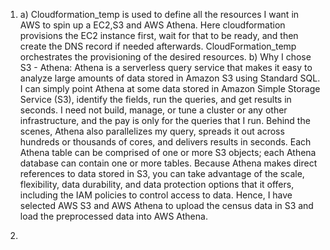 1) a) Cloudformation_temp is used to define all the resources I want in AWS to spin up a EC2,S3 and AWS Athena. Here cloudformation provisions the EC2 instance first, wait for that to be ready, and then create the DNS record if needed afterwards. CloudFormation_temp      orchestrates the provisioning of the desired resources.
b) Why I chose S3 - Athena:
Athena is a serverless query service that makes it easy to analyze large amounts of data stored in Amazon S3 using Standard SQL. I can simply point Athena at some data stored in Amazon Simple Storage Service (S3), identify the fields, run the queries, and get results in seconds. I need not build, manage, or tune a cluster or any other infrastructure, and the pay is only for the queries that I run. Behind the scenes, Athena also parallelizes my query, spreads it out across hundreds or thousands of cores, and delivers results in seconds.
Each Athena table can be comprised of one or more S3 objects; each Athena database can contain one or more tables. Because Athena makes direct references to data stored in S3, you can take advantage of the scale, flexibility, data durability, and data protection options that it offers, including the IAM policies to control access to data.
Hence, I have selected AWS S3 and AWS Athena to upload the census data in S3 and load the preprocessed data into AWS Athena.

2)
